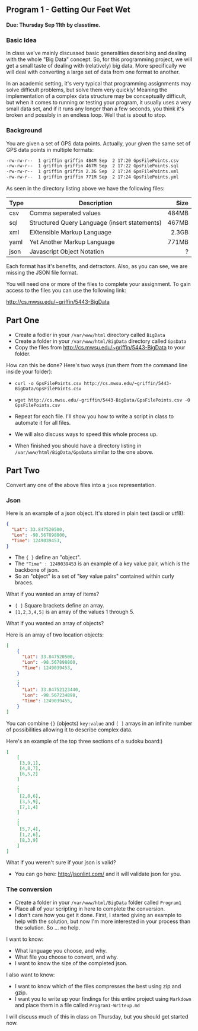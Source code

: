 ## Program 1 - Getting Our Feet Wet
#### Due: Thursday Sep 11th by classtime.

### Basic Idea
In class we've mainly discussed basic generalities describing and dealing with the whole "Big Data" concept.
So, for this programming project, we will get a small taste of dealing with  (relatively) big data. More specifically we
will deal with converting a large set of data from one format to another. 

In an academic setting, it's very typical that programming assignments may solve difficult problems, but solve
them very quickly! Meaning the implementation of a complex data structure may be conceptually difficult, but
when it comes to running or testing your program, it usually uses a very small data set, and if it runs any longer
than a few seconds, you think it's broken and possibly in an endless loop. Well that is about to stop. 

### Background

You are given a set of GPS data points. Actually, your given the same set of GPS data points in multiple
formats:

```bash
-rw-rw-r--  1 griffin griffin 484M Sep  2 17:20 GpsFilePoints.csv
-rw-rw-r--  1 griffin griffin 467M Sep  2 17:22 GpsFilePoints.sql
-rw-rw-r--  1 griffin griffin 2.3G Sep  2 17:24 GpsFilePoints.xml
-rw-rw-r--  1 griffin griffin 771M Sep  2 17:24 GpsFilePoints.yml
```

As seen in the directory listing above we have the following files:

| Type | Description                                  | Size    |
|------|----------------------------------------------|--------:|
| csv  |Comma seperated values                        | 484MB   |
| sql  |Structured Query Language (insert statements) | 467MB   | 
| xml  |EXtensible Markup Language                    | 2.3GB   |
| yaml |Yet Another Markup Language                   | 771MB   |
| json |Javascript Object Notation                    | ?       |

Each format has it's benefits, and detractors. Also, as you can see, we are missing the JSON file format. 

You will need one or more of the files to complete your assignment. To gain access to the files 
you can use the following link: 

http://cs.mwsu.edu/~griffin/5443-BigData

## Part One

- Create a fodler in your `/var/www/html` directory called `BigData`
- Create a folder in your `/var/www/html/BigData` directory called `GpsData`
- Copy the files from http://cs.mwsu.edu/~griffin/5443-BigData to your folder.

How can this be done? Here's two ways (run them from the command line inside your folder):

- `curl -o GpsFilePoints.csv http://cs.mwsu.edu/~griffin/5443-BigData/GpsFilePoints.csv`
- `wget http://cs.mwsu.edu/~griffin/5443-BigData/GpsFilePoints.csv -O GpsFilePoints.csv`

- Repeat for each file. I'll show you how to write a script in class to automate it for all files.
- We will also discuss ways to speed this whole process up.
- When finished you should have a directory listing in `/var/www/html/BigData/GpsData`  similar to the one above.

## Part Two

Convert any one of the above files into a `json` representation.

### Json

Here is an example of a json object. It's stored in plain text (ascii or utf8):

```json
{
  "Lat": 33.847520500,
  "Lon": -98.567898800,
  "Time": 1249039453,
}
```
- The `{ }` define an "object".
- The `"Time" : 1249039453` is an example of a key value pair, which is the backbone of json.
- So an "object" is a set of "key value pairs" contained within curly braces.

What if you wanted an array of items?
- `[ ]` Square brackets define an array.
- `[1,2,3,4,5]` is an array of the values 1 through 5.

What if you wanted an array of objects?

Here is an array of two location objects:
```json
[
    {
      "Lat": 33.847520500,
      "Lon": -98.567898800,
      "Time": 1249039453,
    }
    ,
    {
      "Lat": 33.84752123440,
      "Lon": -98.567234898,
      "Time": 1249039455,
    }
]
```
You can combine `{}` (objects) `key:value` and `[ ]` arrays in an infinite number of possibilities allowing it to describe complex data. 

Here's an example of the top three sections of a sudoku board:)

```json
[
    [
     [3,9,1],
     [4,8,7],
     [6,5,2]
    ]
    ,
    [
     [2,8,6],
     [3,5,9],
     [7,1,4]
    ]
    ,
    [
     [5,7,4],
     [1,2,6],
     [8,3,9]
    ]
]

```

What if you weren't sure if your json is valid?

- You can go here: http://jsonlint.com/ and it will validate json for you.

### The conversion

- Create a folder in your `/var/www/html/BigData` folder called `Program1`
- Place all of your scripting in here to complete the conversion.
- I don't care how you get it done. First, I started giving an example to help with the solution, but now I'm more interested in your process than the solution. So ... no help.

I want to know:
- What language you choose, and why.
- What file you choose to convert, and why.
- I want to know the size of the completed json.

I also want to know:
- I want to know which of the files compresses the best using zip and gzip.
- I want you to write up your findings for this entire project using `Markdown` and place them in a file called `Program1-Writeup.md`

I will discuss much of this in class on Thursday, but you should get started now.


 

 
